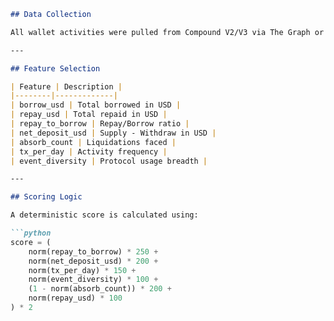 ```markdown
## Data Collection

All wallet activities were pulled from Compound V2/V3 via The Graph or Covalent APIs and saved to JSON files. Each file holds decoded event logs like `Borrow`, `RepayBorrow`, `Mint`, and more.

---

## Feature Selection

| Feature | Description |
|--------|-------------|
| borrow_usd | Total borrowed in USD |
| repay_usd | Total repaid in USD |
| repay_to_borrow | Repay/Borrow ratio |
| net_deposit_usd | Supply - Withdraw in USD |
| absorb_count | Liquidations faced |
| tx_per_day | Activity frequency |
| event_diversity | Protocol usage breadth |

---

## Scoring Logic

A deterministic score is calculated using:

```python
score = (
    norm(repay_to_borrow) * 250 +
    norm(net_deposit_usd) * 200 +
    norm(tx_per_day) * 150 +
    norm(event_diversity) * 100 +
    (1 - norm(absorb_count)) * 200 +
    norm(repay_usd) * 100
) * 2